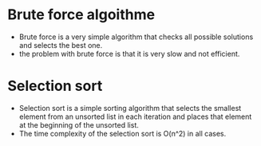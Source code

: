 # Brute force algoithme 
- Brute force is a very simple algorithm that checks all possible solutions and selects the best one.
- the problem with brute force is that it is very slow and not efficient.

# Selection sort
- Selection sort is a simple sorting algorithm that selects the smallest element from an unsorted list in each iteration and places that element at the beginning of the unsorted list.
- The time complexity of the selection sort is O(n^2) in all cases.